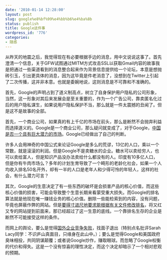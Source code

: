 ```yaml
---
date: '2010-01-14 12:28:00'
layout: post
slug: google%e8%bf%99%e4%bb%b6%e4%ba%8b
status: publish
title: Google这件事
wordpress_id: '776'
categories:
- 随感
---
```


从昨天的地震之后，我觉得现在有必要根据手边的消息，用中文说说这事了。首先澄清一个信息，关于GFW试图通过MITM方式攻击SSL以获取Gmail内容的故事我是把通过一些渠道看到的消息整合起来作为背景信息提供给一个论坛，本意是想抛砖引玉，引出更具体的消息，因为这毕竟是件老消息了，没想到在Twitter上引起了二次传播，这并非本意。也就是委婉地说，这则消息是不可靠和不准确的。

首先，Google的声明占到了道义制高点，树立了自身保护用户隐私的公司形象，当然，这一形象对其后来发展会是至关重要的，作为一个广告公司，靠卖匿名化过后的用户隐私谋生，如果说用户隐私保护不当，那么就是一件太震撼的丑闻了。但是这不是故事的全部。

首先，一个商业公司，如果真的有上千亿的市场在前头，那么是断然不会抛弃利益而选择道义的。Google是一个商业公司，那么疑问就变成了，对于Google，[中国是否一个具有巨大潜力的市场](http://www.bullock.cn/blogs/shafa/archives/92902.aspx)。Google已经做出了自己的判断。

许多人会用神奇的中国公式来论证Google是多么的荒谬，13亿的人口，乘以一个常数，就是滚滚的利润。但是Google不是卖糖水的企业。糖水可以卖给穷人，也可以卖给富人，但是知识产品没办法卖给什么都没有的人。印度有10多亿人口，但是你有牛肉市场么？多年的计划生育导致了一个畸形的老龄化社会，如果一个人均收入排名50名开外，却有一半的人口是老年人和少得可怜的年轻人，这样的社会，有什么潜力可言？

其次，Google的生意决定了有一些东西的破坏是会损害产品的核心价值，而这些核心价值的损害，可能会导致整个生意长期来看蒙受重大损失。而Google的排名算法就是他现在唯一赚钱业务的核心价值。删除一些能检索到的内容，没有问题，毕竟也屏蔽作弊的网站。但是[要得寸进尺地要求能根据有关文件修改排名](http://www.peacehall.com/news/gb/china/2010/01/201001131208.shtml)，将又红又专的网站提到前面来，那已经超过了这一生意的底线。一个靠排名生存的企业是断然不可能接受这样的条件。

而网上的舆论，要么是觉得[国外企业竞争失败](http://www.techcrunch.com/2010/01/13/google-v-baidu-it%E2%80%99s-not-just-about-china/)，找面子退出（特别点名批评Sarah Lacy同学：不识庐山真面目，只缘身在此山中。）；要么是觉得Google和美国政府臭味相投，共同阴谋颠覆；或者说Google炒作，赚取眼球。而忽略了Google权衡的代价和得失。这是一个没有惊喜的理性决定，而这个决定却暗示了一个相对悲观的预期。
